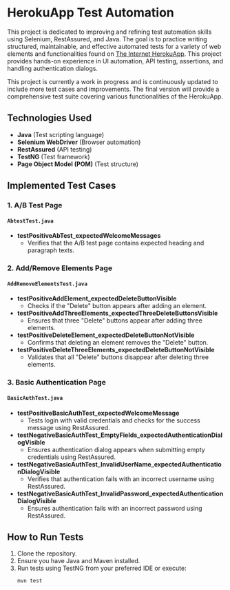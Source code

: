 # HerokuApp Test Automation

This project is dedicated to improving and refining test automation skills using Selenium, RestAssured, and Java. The goal is to practice writing structured, maintainable, and effective automated tests for a variety of web elements and functionalities found on [The Internet HerokuApp](https://the-internet.herokuapp.com/). This project provides hands-on experience in UI automation, API testing, assertions, and handling authentication dialogs.

This project is currently a work in progress and is continuously updated to include more test cases and improvements. The final version will provide a comprehensive test suite covering various functionalities of the HerokuApp.

## Technologies Used
- **Java** (Test scripting language)
- **Selenium WebDriver** (Browser automation)
- **RestAssured** (API testing)
- **TestNG** (Test framework)
- **Page Object Model (POM)** (Test structure)

## Implemented Test Cases
### 1. A/B Test Page
#### `AbtestTest.java`
- **testPositiveAbTest_expectedWelcomeMessages**
    - Verifies that the A/B test page contains expected heading and paragraph texts.

### 2. Add/Remove Elements Page
#### `AddRemoveElementsTest.java`
- **testPositiveAddElement_expectedDeleteButtonVisible**
    - Checks if the "Delete" button appears after adding an element.
- **testPositiveAddThreeElements_expectedThreeDeleteButtonsVisible**
    - Ensures that three "Delete" buttons appear after adding three elements.
- **testPositiveDeleteElement_expectedDeleteButtonNotVisible**
    - Confirms that deleting an element removes the "Delete" button.
- **testPositiveDeleteThreeElements_expectedDeleteButtonNotVisible**
    - Validates that all "Delete" buttons disappear after deleting three elements.

### 3. Basic Authentication Page
#### `BasicAuthTest.java`
- **testPositiveBasicAuthTest_expectedWelcomeMessage**
    - Tests login with valid credentials and checks for the success message using RestAssured.
- **testNegativeBasicAuthTest_EmptyFields_expectedAuthenticationDialogVisible**
    - Ensures authentication dialog appears when submitting empty credentials using RestAssured.
- **testNegativeBasicAuthTest_InvalidUserName_expectedAuthenticationDialogVisible**
    - Verifies that authentication fails with an incorrect username using RestAssured.
- **testNegativeBasicAuthTest_InvalidPassword_expectedAuthenticationDialogVisible**
    - Ensures authentication fails with an incorrect password using RestAssured.

## How to Run Tests
1. Clone the repository.
2. Ensure you have Java and Maven installed.
3. Run tests using TestNG from your preferred IDE or execute:
   ```sh
   mvn test
   ```

